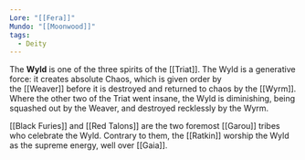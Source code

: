 ```yaml
---
Lore: "[[Fera]]"
Mundo: "[[Moonwood]]"
tags:
  - Deity
---
```

The **Wyld** is one of the three spirits of the [[Triat]]. The Wyld is a generative force: it creates absolute Chaos, which is given order by the [[Weaver]] before it is destroyed and returned to chaos by the [[Wyrm]]. Where the other two of the Triat went insane, the Wyld is diminishing, being squashed out by the Weaver, and destroyed recklessly by the Wyrm.

[[Black Furies]] and [[Red Talons]] are the two foremost [[Garou]] tribes who celebrate the Wyld. Contrary to them, the [[Ratkin]] worship the Wyld as the supreme energy, well over [[Gaia]].